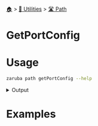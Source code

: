 <!--startTocHeader-->
[🏠](../../README.md) > [🔧 Utilities](../README.md) > [🛣️ Path](README.md)
# GetPortConfig
<!--endTocHeader-->

# Usage

<!--startCode-->
```bash
zaruba path getPortConfig --help
```
 
<details>
<summary>Output</summary>
 
```````
Return jsonList representing default configs.ports

Usage:
  zaruba path getPortConfig <location> [flags]

Flags:
  -h, --help   help for getPortConfig
```````
</details>
<!--endCode-->

# Examples


<!--startTocSubTopic-->
<!--endTocSubTopic-->